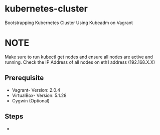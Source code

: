 # kubernetes-cluster
Bootstrapping Kubernetes Cluster Using Kubeadm on Vagrant

# NOTE
Make sure to run kubectl get nodes and ensure all nodes are active
and running. Check the IP Address of all nodes on eth1 address (192.168.X.X)

## Prerequisite
* Vagrant- Version: 2.0.4
* VirtualBox- Version: 5.1.28
* Cygwin (Optional)
    
## Steps
*
